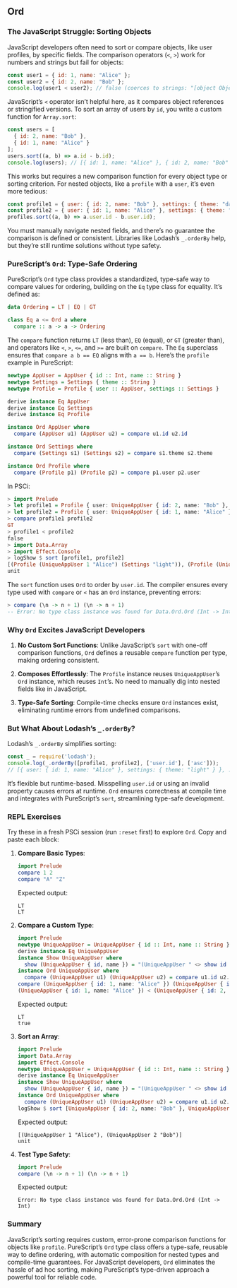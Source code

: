 ## Ord

### The JavaScript Struggle: Sorting Objects

JavaScript developers often need to sort or compare objects, like user profiles, by specific fields. The comparison operators (`<`, `>`) work for numbers and strings but fail for objects:

```javascript
const user1 = { id: 1, name: "Alice" };
const user2 = { id: 2, name: "Bob" };
console.log(user1 < user2); // false (coerces to strings: "[object Object]")
```

JavaScript’s `<` operator isn’t helpful here, as it compares object references or stringified versions. To sort an array of users by `id`, you write a custom function for `Array.sort`:

```javascript
const users = [
  { id: 2, name: "Bob" },
  { id: 1, name: "Alice" }
];
users.sort((a, b) => a.id - b.id);
console.log(users); // [{ id: 1, name: "Alice" }, { id: 2, name: "Bob" }]
```

This works but requires a new comparison function for every object type or sorting criterion. For nested objects, like a `profile` with a `user`, it’s even more tedious:

```javascript
const profile1 = { user: { id: 2, name: "Bob" }, settings: { theme: "dark" } };
const profile2 = { user: { id: 1, name: "Alice" }, settings: { theme: "light" } };
profiles.sort((a, b) => a.user.id - b.user.id);
```

You must manually navigate nested fields, and there’s no guarantee the comparison is defined or consistent. Libraries like Lodash’s `_.orderBy` help, but they’re still runtime solutions without type safety.

### PureScript’s `Ord`: Type-Safe Ordering

PureScript’s `Ord` type class provides a standardized, type-safe way to compare values for ordering, building on the `Eq` type class for equality. It’s defined as:

```purescript
data Ordering = LT | EQ | GT

class Eq a <= Ord a where
  compare :: a -> a -> Ordering
```

The `compare` function returns `LT` (less than), `EQ` (equal), or `GT` (greater than), and operators like `<`, `>`, `<=`, and `>=` are built on `compare`. The `Eq` superclass ensures that `compare a b == EQ` aligns with `a == b`. Here’s the `profile` example in PureScript:

```purescript
newtype AppUser = AppUser { id :: Int, name :: String }
newtype Settings = Settings { theme :: String }
newtype Profile = Profile { user :: AppUser, settings :: Settings }

derive instance Eq AppUser
derive instance Eq Settings
derive instance Eq Profile

instance Ord AppUser where
  compare (AppUser u1) (AppUser u2) = compare u1.id u2.id

instance Ord Settings where
  compare (Settings s1) (Settings s2) = compare s1.theme s2.theme

instance Ord Profile where
  compare (Profile p1) (Profile p2) = compare p1.user p2.user
```

In PSCi:

```purescript
> import Prelude
> let profile1 = Profile { user: UniqueAppUser { id: 2, name: "Bob" }, settings: Settings { theme: "dark" } }
> let profile2 = Profile { user: UniqueAppUser { id: 1, name: "Alice" }, settings: Settings { theme: "light" } }
> compare profile1 profile2
GT
> profile1 < profile2
false
> import Data.Array
> import Effect.Console
> logShow $ sort [profile1, profile2]
[(Profile (UniqueAppUser 1 "Alice") (Settings "light")), (Profile (UniqueAppUser 2 "Bob") (Settings "dark"))]
unit
```

The `sort` function uses `Ord` to order by `user.id`. The compiler ensures every type used with `compare` or `<` has an `Ord` instance, preventing errors:

```purescript
> compare (\n -> n + 1) (\n -> n + 1)
-- Error: No type class instance was found for Data.Ord.Ord (Int -> Int)
```

### Why `Ord` Excites JavaScript Developers

1. **No Custom Sort Functions**: Unlike JavaScript’s `sort` with one-off comparison functions, `Ord` defines a reusable `compare` function per type, making ordering consistent.
    
2. **Composes Effortlessly**: The `Profile` instance reuses `UniqueAppUser`’s `Ord` instance, which reuses `Int`’s. No need to manually dig into nested fields like in JavaScript.
    
3. **Type-Safe Sorting**: Compile-time checks ensure `Ord` instances exist, eliminating runtime errors from undefined comparisons.
    

### But What About Lodash’s `_.orderBy`?

Lodash’s `_.orderBy` simplifies sorting:

```javascript
const _ = require('lodash');
console.log(_.orderBy([profile1, profile2], ['user.id'], ['asc']));
// [{ user: { id: 1, name: "Alice" }, settings: { theme: "light" } }, ...]
```

It’s flexible but runtime-based. Misspelling `user.id` or using an invalid property causes errors at runtime. `Ord` ensures correctness at compile time and integrates with PureScript’s `sort`, streamlining type-safe development.

### REPL Exercises

Try these in a fresh PSCi session (run `:reset` first) to explore `Ord`. Copy and paste each block:

1. **Compare Basic Types**:
    
    ```purescript
    import Prelude
    compare 1 2
    compare "A" "Z"
    ```
    
    Expected output:
    
    ```
    LT
    LT
    ```
    
2. **Compare a Custom Type**:
    
    ```purescript
    import Prelude
    newtype UniqueAppUser = UniqueAppUser { id :: Int, name :: String }
    derive instance Eq UniqueAppUser
    instance Show UniqueAppUser where
      show (UniqueAppUser { id, name }) = "(UniqueAppUser " <> show id <> " " <> show name <> ")"
    instance Ord UniqueAppUser where
      compare (UniqueAppUser u1) (UniqueAppUser u2) = compare u1.id u2.id
    compare (UniqueAppUser { id: 1, name: "Alice" }) (UniqueAppUser { id: 2, name: "Bob" })
    (UniqueAppUser { id: 1, name: "Alice" }) < (UniqueAppUser { id: 2, name: "Bob" })
    ```
    
    Expected output:
    
    ```
    LT
    true
    ```
    
3. **Sort an Array**:
    
    ```purescript
    import Prelude
    import Data.Array
    import Effect.Console
    newtype UniqueAppUser = UniqueAppUser { id :: Int, name :: String }
    derive instance Eq UniqueAppUser
    instance Show UniqueAppUser where
      show (UniqueAppUser { id, name }) = "(UniqueAppUser " <> show id <> " " <> show name <> ")"
    instance Ord UniqueAppUser where
      compare (UniqueAppUser u1) (UniqueAppUser u2) = compare u1.id u2.id
    logShow $ sort [UniqueAppUser { id: 2, name: "Bob" }, UniqueAppUser { id: 1, name: "Alice" }]
    ```
    
    Expected output:
    
    ```
    [(UniqueAppUser 1 "Alice"), (UniqueAppUser 2 "Bob")]
    unit
    ```
    
4. **Test Type Safety**:
    
    ```purescript
    import Prelude
    compare (\n -> n + 1) (\n -> n + 1)
    ```
    
    Expected output:
    
    ```
    Error: No type class instance was found for Data.Ord.Ord (Int -> Int)
    ```
    

### Summary

JavaScript’s sorting requires custom, error-prone comparison functions for objects like `profile`. PureScript’s `Ord` type class offers a type-safe, reusable way to define ordering, with automatic composition for nested types and compile-time guarantees. For JavaScript developers, `Ord` eliminates the hassle of ad hoc sorting, making PureScript’s type-driven approach a powerful tool for reliable code.

